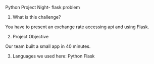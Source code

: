 Python Project Night- flask problem

1. What is this challenge?

You have to present an exchange rate accessing api and using Flask.

2. Project Objective

Our team built a small app in 40 minutes.

3. Languages we used here:
Python
Flask
